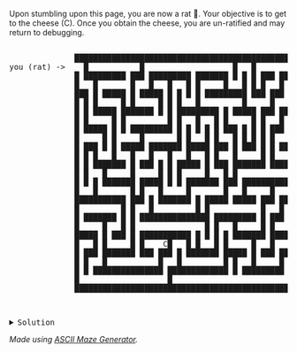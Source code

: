 Upon stumbling upon this page, you are now a rat 🐀. Your objective is to get to the cheese (C). Once you obtain the cheese, you are un-ratified and may return to debugging.

<pre>       
              █████████████████████████████████████████████████████████████████
you (rat) ->    █           █                   █   █               █         █
              █ █████████ ███ █████████ ███████ █ █ █ ███ ███████████ ███████ █
              █   █       █   █   █   █ █     █   █ █ █   █           █       █
              ███ █ █████ █ █████ █ █ █ █ █████████ ███ ███ ███████████ █████ █
              █ █ █     █ █     █ █ █   █         █     █   █     █   █   █ █ █
              █ █ █████ ███████ █ █ █████████ █ █████ ███ ███████ █ █ ███ █ █ █
              █ █     █ █         █ █   █   █ █     █ █   █       █ █     █   █
              █ █████ █ █ █████████ █ █ █ █ █ ███ █ █ █ ███ █████ █ ███████████
              █     █ █     █       █ █   █ █   █ █ █ █ █     █   █   █   █   █
              █ ███ █ █ █████ ███████ █████ ███ █ ███ █ █ ███ ███████ █ █ █ █ █
              █ █ █   █   █   █   █   █   █ █   █     █ █   █   █     █ █   █ █
              █ █ ███████ █ ███ █ █ █████ █ ███ ███████ ███████ █ █████ █████ █
              █ █   █     █     █ █ █     █   █ █               █       █     █
              █ █ █ ███████ █████ █ █ ███████ ███ ███████████████ ███████ ███ █
              █   █       █ █   █     █       █   █     █       █     █   █ █ █
              ███████████ ███ █ ███████ █ █████ █████ ███ █████ █████ █ ███ █ █
              █         █ █   █         █ █           █   █   █     █ █   █ █ █
              █ ███████ █ █ ███████████████ █████████ █ ███ ███████ █████ █ █ █
              █     █   █ █               █ █   █     █ █         █       █ █ █
              █████ █ ███ █ ███████████ █ █ █ █ ███████ █████████ █████████ █ █
              █   █ █     █ █    C█   █ █   █ █     █   █     █       █     █ █
              █ ███ ███████ ███ ███ █ ███████ █████ █ ███ ███ █ ███████ ███ █ █
              █ █   █           █   █         █ █   █     █   █ █   █   █   █ █
              █ █ ███████████████ █████████████ █ █████████ ███ █ █ █ ███ ███ █
              █                   █                         █     █     █     █
              █████████████████████████████████████████████████████████████████
                        
</pre>

<pre>
  <details>
    <summary>Solution</summary>
              █████████████████████████████████████████████████████████████████
you (rat) ->   .█           █                   █   █               █.........█
              █.█████████ ███ █████████ ███████ █ █ █ ███ ███████████.███████.█
              █...█       █   █   █   █ █     █   █ █ █   █...........█.......█
              ███.█ █████ █ █████ █ █ █ █ █████████ ███ ███.███████████.█████ █
              █ █.█     █ █     █ █ █   █         █     █...█     █...█...█ █ █
              █ █.█████ ███████ █ █ █████████ █ █████ ███.███████ █.█.███.█ █ █
              █ █.....█ █         █ █   █   █ █     █ █...█       █.█.....█   █
              █ █████.█ █ █████████ █ █ █ █ █ ███ █ █ █.███ █████ █.███████████
              █.....█.█     █       █ █   █ █   █ █ █ █.█     █   █...█...█...█
              █.███.█.█ █████ ███████ █████ ███ █ ███ █.█ ███ ███████.█.█.█.█.█
              █.█ █...█   █   █   █   █   █ █   █     █.█   █   █.....█.█...█.█
              █.█ ███████ █ ███ █ █ █████ █ ███ ███████.███████ █.█████.█████.█
              █.█...█     █     █ █ █     █   █ █.......        █.......█.....█
              █.█.█.███████ █████ █ █ ███████ ███.███████████████ ███████.███ █
              █...█.......█ █   █     █       █...█     █.......█     █...█ █ █
              ███████████.███ █ ███████ █ █████.█████ ███.█████.█████ █.███ █ █
              █.........█.█   █         █ █.....      █...█   █.....█ █...█ █ █
              █.███████.█.█ ███████████████.█████████ █.███ ███████.█████.█ █ █
              █.....█...█.█...............█.█...█     █.█         █.......█ █ █
              █████.█.███.█.███████████ █.█.█.█.███████.█████████ █████████ █ █
              █   █.█.....█.█  ..C█...█ █...█.█.....█...█.....█       █     █ █
              █ ███.███████.███.███.█.███████.█████.█.███.███.█ ███████ ███ █ █
              █ █...█      .....█...█.........█ █...█.....█...█ █   █   █   █ █
              █ █.███████████████.█████████████ █.█████████.███ █ █ █ ███ ███ █
              █  .................█              ...........█     █     █     █
              █████████████████████████████████████████████████████████████████
</pre>
  </details>

*Made using [ASCII Maze Generator](https://www.asciiart.eu/ascii-maze-generator).* 
